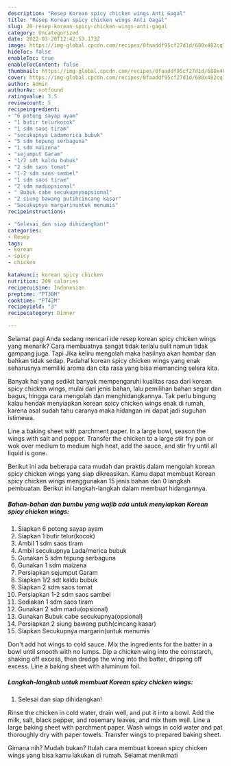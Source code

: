 ```yaml
---
description: "Resep Korean spicy chicken wings Anti Gagal"
title: "Resep Korean spicy chicken wings Anti Gagal"
slug: 20-resep-korean-spicy-chicken-wings-anti-gagal
category: Uncategorized
date: 2022-03-20T12:42:53.173Z
image: https://img-global.cpcdn.com/recipes/0faaddf95cf27d1d/680x482cq70/korean-spicy-chicken-wings-foto-resep-utama.jpg
hideToc: false
enableToc: true
enableTocContent: false
thumbnail: https://img-global.cpcdn.com/recipes/0faaddf95cf27d1d/680x482cq70/korean-spicy-chicken-wings-foto-resep-utama.jpg
cover: https://img-global.cpcdn.com/recipes/0faaddf95cf27d1d/680x482cq70/korean-spicy-chicken-wings-foto-resep-utama.jpg
author: Admin
authorAv: notfound
ratingvalue: 3.5
reviewcount: 5
recipeingredient:
- "6 potong sayap ayam"
- "1 butir telurkocok"
- "1 sdm saos tiram"
- "secukupnya Ladamerica bubuk"
- "5 sdm tepung serbaguna"
- "1 sdm maizena"
- "sejumput Garam"
- "1/2 sdt kaldu bubuk"
- "2 sdm saos tomat"
- "1-2 sdm saos sambel"
- "1 sdm saos tiram"
- "2 sdm maduopsional"
- " Bubuk cabe secukupnyaopsional"
- "2 siung bawang putihcincang kasar"
- "Secukupnya margarinuntuk menumis"
recipeinstructions:

- "Selesai dan siap dihidangkan!"
categories:
- Resep
tags:
- korean
- spicy
- chicken

katakunci: korean spicy chicken 
nutrition: 209 calories
recipecuisine: Indonesian
preptime: "PT38M"
cooktime: "PT42M"
recipeyield: "3"
recipecategory: Dinner

---
```



Selamat pagi Anda sedang mencari ide resep korean spicy chicken wings yang menarik? Cara membuatnya sangat tidak terlalu sulit namun tidak gampang juga. Tapi Jika keliru mengolah maka hasilnya akan hambar dan bahkan tidak sedap. Padahal korean spicy chicken wings yang enak seharusnya memiliki aroma dan cita rasa yang bisa memancing selera kita.


Banyak hal yang sedikit banyak mempengaruhi kualitas rasa dari korean spicy chicken wings, mulai dari jenis bahan, lalu pemilihan bahan segar dan bagus, hingga cara mengolah dan menghidangkannya. Tak perlu bingung kalau hendak menyiapkan korean spicy chicken wings enak di rumah, karena asal sudah tahu caranya maka hidangan ini dapat jadi suguhan istimewa.

Line a baking sheet with parchment paper. In a large bowl, season the wings with salt and pepper. Transfer the chicken to a large stir fry pan or wok over medium to medium high heat, add the sauce, and stir fry until all liquid is gone.


Berikut ini ada beberapa cara mudah dan praktis dalam mengolah korean spicy chicken wings yang siap dikreasikan. Kamu dapat membuat Korean spicy chicken wings menggunakan 15 jenis bahan dan 0 langkah pembuatan. Berikut ini langkah-langkah dalam membuat hidangannya.

<!--inarticleads1-->

##### Bahan-bahan dan bumbu yang wajib ada untuk menyiapkan Korean spicy chicken wings:

1. Siapkan 6 potong sayap ayam
1. Siapkan 1 butir telur(kocok)
1. Ambil 1 sdm saos tiram
1. Ambil secukupnya Lada/merica bubuk
1. Gunakan 5 sdm tepung serbaguna
1. Gunakan 1 sdm maizena
1. Persiapkan sejumput Garam
1. Siapkan 1/2 sdt kaldu bubuk
1. Siapkan 2 sdm saos tomat
1. Persiapkan 1-2 sdm saos sambel
1. Sediakan 1 sdm saos tiram
1. Gunakan 2 sdm madu(opsional)
1. Gunakan  Bubuk cabe secukupnya(opsional)
1. Persiapkan 2 siung bawang putih(cincang kasar)
1. Siapkan Secukupnya margarin(untuk menumis


Don&#39;t add hot wings to cold sauce. Mix the ingredients for the batter in a bowl until smooth with no lumps. Dip a chicken wing into the cornstarch, shaking off excess, then dredge the wing into the batter, dripping off excess. Line a baking sheet with aluminum foil. 

<!--inarticleads2-->

##### Langkah-langkah untuk membuat Korean spicy chicken wings:


1. Selesai dan siap dihidangkan!

Rinse the chicken in cold water, drain well, and put it into a bowl. Add the milk, salt, black pepper, and rosemary leaves, and mix them well. Line a large baking sheet with parchment paper. Wash wings in cold water and pat thoroughly dry with paper towels. Transfer wings to prepared baking sheet. 

Gimana nih? Mudah bukan? Itulah cara membuat korean spicy chicken wings yang bisa kamu lakukan di rumah. Selamat menikmati
